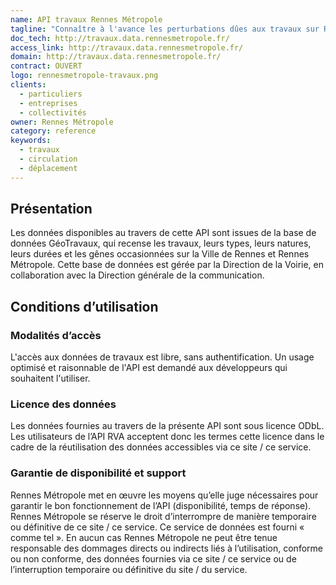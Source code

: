 ```yaml
---
name: API travaux Rennes Métropole
tagline: "Connaître à l'avance les perturbations dûes aux travaux sur Rennes Métropole"
doc_tech: http://travaux.data.rennesmetropole.fr/
access_link: http://travaux.data.rennesmetropole.fr/
domain: http://travaux.data.rennesmetropole.fr/
contract: OUVERT
logo: rennesmetropole-travaux.png
clients:
  - particuliers
  - entreprises
  - collectivités
owner: Rennes Métropole
category: reference
keywords:
  - travaux
  - circulation
  - déplacement
---
```


## Présentation
Les données disponibles au travers de cette API sont issues de la base de données GéoTravaux, qui recense les travaux, leurs types, leurs natures, leurs durées et les gênes occasionnées sur la Ville de Rennes et Rennes Métropole. Cette base de données est gérée par la Direction de la Voirie, en collaboration avec la Direction générale de la communication.

## Conditions d’utilisation

### Modalités d’accès
L'accès aux données de travaux est libre, sans authentification. Un usage optimisé et raisonnable de l'API est demandé aux développeurs qui souhaitent l'utiliser. 

### Licence des données
Les données fournies au travers de la présente API sont sous licence ODbL.
Les utilisateurs de l’API RVA acceptent donc les termes cette licence dans le cadre de la réutilisation des données accessibles via ce site / ce service.

### Garantie de disponibilité et support
Rennes Métropole met en œuvre les moyens qu’elle juge nécessaires pour garantir le bon fonctionnement de l’API (disponibilité, temps de réponse). Rennes Métropole se réserve le droit d’interrompre de manière temporaire ou définitive de ce site / ce service.
Ce service de données est fourni « comme tel ». En aucun cas Rennes Métropole ne peut être tenue responsable des dommages directs ou indirects liés à l’utilisation, conforme ou non conforme, des données fournies via ce site / ce service ou de l’interruption temporaire ou définitive du site / du service.


